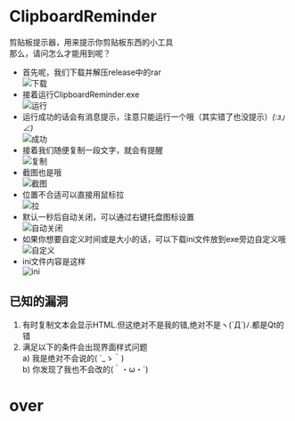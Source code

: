 # ClipboardReminder
剪贴板提示器，用来提示你剪贴板东西的小工具<br>
那么，请问怎么才能用到呢？<br>
* 首先呢，我们下载并解压release中的rar<br>
![下载](https://raw.githubusercontent.com/HowsonLiu/ReadmeImage/master/ClipboardReminder/1.png)<br>
* 接着运行ClipboardReminder.exe<br>
![运行](https://raw.githubusercontent.com/HowsonLiu/ReadmeImage/master/ClipboardReminder/2.png)<br>
* 运行成功的话会有消息提示，注意只能运行一个哦（其实错了也没提示）_(:з」∠)_<br>
![成功](https://raw.githubusercontent.com/HowsonLiu/ReadmeImage/master/ClipboardReminder/3.png)<br>
* 接着我们随便复制一段文字，就会有提醒<br>
![复制](https://raw.githubusercontent.com/HowsonLiu/ReadmeImage/master/ClipboardReminder/4.png)<br>
* 截图也是哦<br>
![截图](https://raw.githubusercontent.com/HowsonLiu/ReadmeImage/master/ClipboardReminder/5.png)<br>
* 位置不合适可以直接用鼠标拉<br>
![拉](https://raw.githubusercontent.com/HowsonLiu/ReadmeImage/master/ClipboardReminder/6.png)<br>
* 默认一秒后自动关闭，可以通过右键托盘图标设置<br>
![自动关闭](https://raw.githubusercontent.com/HowsonLiu/ReadmeImage/master/ClipboardReminder/7.png)<br>
* 如果你想要自定义时间或是大小的话，可以下载ini文件放到exe旁边自定义哦<br>
![自定义](https://raw.githubusercontent.com/HowsonLiu/ReadmeImage/master/ClipboardReminder/8.png)<br>
* ini文件内容是这样<br>
![ini](https://raw.githubusercontent.com/HowsonLiu/ReadmeImage/master/ClipboardReminder/9.png)<br>

## 已知的漏洞
1. 有时复制文本会显示HTML.但这绝对不是我的错,绝对不是ヽ(`Д´)ﾉ.都是Qt的错<br>
2. 满足以下的条件会出现界面样式问题<br>
    a) 我是绝对不会说的( ´_ゝ｀)<br>
    b) 你发现了我也不会改的(｀・ω・´)<br>
# over

